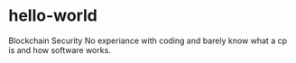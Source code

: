 # hello-world
Blockchain Security
No experiance with coding and barely know what a cp is and how software works. 
